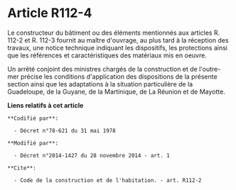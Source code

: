 # Article R112-4

Le constructeur du bâtiment ou des éléments mentionnés aux articles R. 112-2 et R. 112-3 fournit au maître d'ouvrage, au plus
tard à la réception des travaux, une notice technique indiquant les dispositifs, les protections ainsi que les références et
caractéristiques des matériaux mis en oeuvre. 

Un arrêté conjoint des ministres chargés de la construction et de l'outre-mer précise les conditions d'application des
dispositions de la présente section ainsi que les adaptations à la situation particulière de la Guadeloupe, de la Guyane, de
la Martinique, de La Réunion et de Mayotte.

**Liens relatifs à cet article**

	**Codifié par**:

	  - Décret n°78-621 du 31 mai 1978

	**Modifié par**:

	  - Décret n°2014-1427 du 28 novembre 2014 - art. 1

	**Cite**:

	  - Code de la construction et de l'habitation. - art. R112-2
